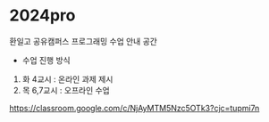 # 2024pro

환일고 공유캠퍼스 프로그래밍 수업 안내 공간

- 수업 진행 방식
 1. 화 4교시 : 온라인 과제 제시
 2. 목 6,7교시 : 오프라인 수업
  
https://classroom.google.com/c/NjAyMTM5Nzc5OTk3?cjc=tupmi7n
